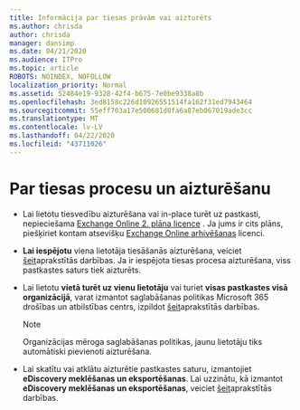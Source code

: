 ```yaml
---
title: Informācija par tiesas prāvām vai aizturēts
ms.author: chrisda
author: chrisda
manager: dansimp
ms.date: 04/21/2020
ms.audience: ITPro
ms.topic: article
ROBOTS: NOINDEX, NOFOLLOW
localization_priority: Normal
ms.assetid: 52484e19-9328-42f4-b675-7e0be9338a8b
ms.openlocfilehash: 3ed8158c226d10926551514fa162f31ed7943464
ms.sourcegitcommit: 55eff703a17e500681d8fa6a87eb067019ade3cc
ms.translationtype: MT
ms.contentlocale: lv-LV
ms.lasthandoff: 04/22/2020
ms.locfileid: "43711026"
---
```

# <a name="about-litigation-holds-and-in-place-holds"></a>Par tiesas procesu un aizturēšanu

- Lai lietotu tiesvedību aizturēšana vai in-place turēt uz pastkasti, nepieciešama [Exchange Online 2. plāna licence](https://docs.microsoft.com/office365/servicedescriptions/office-365-platform-service-description/office-365-plan-options) . Ja jums ir cits plāns, piešķiriet kontam atsevišķu [Exchange Online arhivēšanas](https://docs.microsoft.com/office365/servicedescriptions/exchange-online-archiving-service-description/exchange-online-archiving-service-description) licenci. 
    
- **Lai iespējotu** viena lietotāja tiesāšanās aizturēšana, veiciet [šeit](https://docs.microsoft.com/office365/SecurityCompliance/place-a-mailbox-on-litigation-hold)aprakstītās darbības. Ja ir iespējota tiesas procesa aizturēšana, viss pastkastes saturs tiek aizturēts.
    
- Lai lietotu **vietā turēt uz vienu lietotāju** vai turiet **visas pastkastes visā organizācijā**, varat izmantot saglabāšanas politikas Microsoft 365 drošības un atbilstības centrs, izpildot [šeit](https://docs.microsoft.com/Office365/securitycompliance/retention-policies )aprakstītās darbības.
    
    > [!NOTE]
    > Organizācijas mēroga saglabāšanas politikas, jaunu lietotāju tiks automātiski pievienoti aizturēšana. 
  
- Lai skatītu vai atklātu aizturētie pastkastes saturu, izmantojiet **eDiscovery meklēšanas un eksportēšanas**. Lai uzzinātu, kā izmantot **eDiscovery meklēšanas un eksportēšanas**, veiciet [šeit](https://docs.microsoft.com/office365/securitycompliance/export-search-results)aprakstītās darbības.
    

